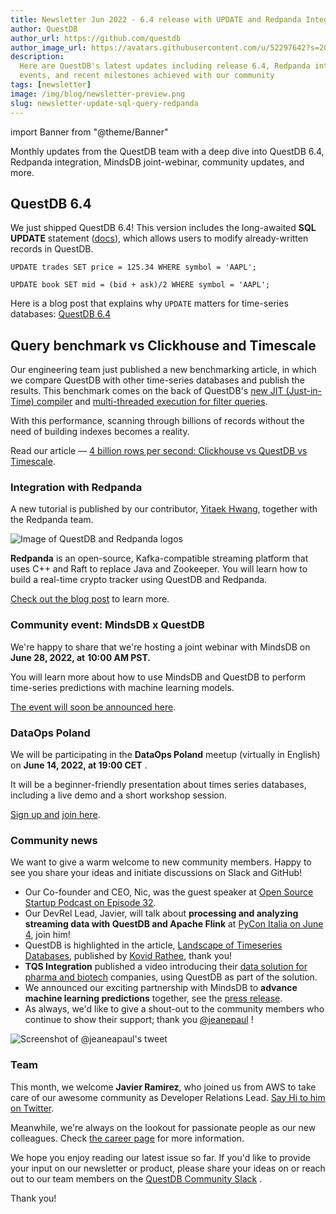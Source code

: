 ```yaml
---
title: Newsletter Jun 2022 - 6.4 release with UPDATE and Redpanda Integration
author: QuestDB
author_url: https://github.com/questdb
author_image_url: https://avatars.githubusercontent.com/u/52297642?s=200&v=4
description:
  Here are QuestDB's latest updates including release 6.4, Redpanda integration,
  events, and recent milestones achieved with our community
tags: [newsletter]
image: /img/blog/newsletter-preview.png
slug: newsletter-update-sql-query-redpanda
---
```


import Banner from "@theme/Banner"

<Banner
  alt="Image of QuestDB logo"
  src="/img/blog/newsletter.png"
  width={692}
  height={200}
/>

Monthly updates from the QuestDB team with a deep dive into QuestDB 6.4,
Redpanda integration, MindsDB joint-webinar, community updates, and more.

## QuestDB 6.4

We just shipped QuestDB 6.4! This version includes the long-awaited **SQL
UPDATE** statement ([docs](/docs/reference/sql/update/)), which allows users to
modify already-written records in QuestDB.

```questdb-sql title="Update with constant"
UPDATE trades SET price = 125.34 WHERE symbol = 'AAPL';
```

```questdb-sql title="Update with function"
UPDATE book SET mid = (bid + ask)/2 WHERE symbol = 'AAPL';
```

Here is a blog post that explains why `UPDATE` matters for time-series
databases: [QuestDB 6.4](/blog/2022/05/31/questdb-release-6-4/)

## Query benchmark vs Clickhouse and Timescale

Our engineering team just published a new benchmarking article, in which we
compare QuestDB with other time-series databases and publish the results. This
benchmark comes on the back of QuestDB's
[new JIT (Just-in-Time) compiler](/blog/2022/01/12/jit-sql-compiler/) and
[multi-threaded execution for filter queries](/blog/2022/05/09/questdb-release-6-3/).

With this performance, scanning through billions of records without the need of
building indexes becomes a reality.

Read our article —
[4 billion rows per second: Clickhouse vs QuestDB vs Timescale](/blog/2022/05/26/query-benchmark-questdb-versus-clickhouse-timescale/).

### Integration with Redpanda

A new tutorial is published by our contributor,
[Yitaek Hwang](https://yitaek.medium.com/), together with the Redpanda team.

![Image of QuestDB and Redpanda logos](/img/blog/2022-05-02/questdb-and-redpanda.png)

**Redpanda** is an open-source, Kafka-compatible streaming platform that uses
C++ and Raft to replace Java and Zookeeper. You will learn how to build a
real-time crypto tracker using QuestDB and Redpanda.

[Check out the blog post](https://redpanda.com/blog/real-time-crypto-tracker-questdb-redpanda/)
to learn more.

### Community event: MindsDB x QuestDB

We're happy to share that we're hosting a joint webinar with MindsDB on **June
28, 2022, at** **10:00 AM PST.**

You will learn more about how to use MindsDB and QuestDB to perform time-series
predictions with machine learning models.

[The event will soon be announced here](https://mindsdb.com/webinars/).

### DataOps Poland

We will be participating in the **DataOps Poland** meetup (virtually in English)
on **June 14, 2022, at 19:00 CET** .

It will be a beginner-friendly presentation about times series databases,
including a live demo and a short workshop session.

[Sign up and](https://www.meetup.com/dataops-poland/events/286113262/)
[join here](https://www.meetup.com/dataops-poland/events/286113262/).

### Community news

We want to give a warm welcome to new community members. Happy to see you share
your ideas and initiate discussions on Slack and GitHub!

- Our Co-founder and CEO, Nic, was the guest speaker at
  [Open Source Startup Podcast on Episode 32](https://anchor.fm/ossstartuppodcast/episodes/E32-The-Fastest-Open-Source-Time-Series-Database-QuestDB-e1i30qk).
- Our DevRel Lead, Javier, will talk about **processing and analyzing streaming
  data with QuestDB and Apache Flink** at
  [PyCon Italia on June 4](https://pycon.it/en/talk/processing-and-analysing-streaming-data-with-python-and-apache-flink?day=2022-06-04),
  join him!
- QuestDB is highlighted in the article,
  [Landscape of Timeseries Databases](https://towardsdatascience.com/the-landscape-of-timeseries-databases-95cd7f7ee64d),
  published by [Kovid Rathee](https://kovidrathee.medium.com/), thank you!
- **TQS Integration** published a video introducing their
  [data solution for pharma and biotech](https://www.linkedin.com/posts/tqsintegration_streaming-data-using-mqtt-unified-namespace-activity-6929747217482227712-Kbl5?utm_source=linkedin_share&utm_medium=member_desktop_web)
  companies, using QuestDB as part of the solution.
- We announced our exciting partnership with MindsDB to **advance machine
  learning predictions** together, see the
  [press release](https://mindsdb.com/newsroom/questdb-and-mindsdb-partner-to-advance-machine-learning-predictions/).
- As always, we'd like to give a shout-out to the community members who continue
  to show their support; thank you [@jeanepaul](https://twitter.com/jeanepaul) !

![Screenshot of @jeaneapaul's tweet](/img/blog/2022-05-02/tweet.png)

### Team

This month, we welcome **Javier Ramirez**, who joined us from AWS to take care
of our awesome community as Developer Relations Lead.
[Say Hi to him on Twitter](https://twitter.com/supercoco9).

Meanwhile, we're always on the lookout for passionate people as our new
colleagues. Check [the career page](https://questdb.io/careers) for more
information.

We hope you enjoy reading our latest issue so far. If you'd like to provide your
input on our newsletter or product, please share your ideas on or reach out to
our team members on the [QuestDB Community Slack](http://slack.questdb.io/) .

Thank you!
